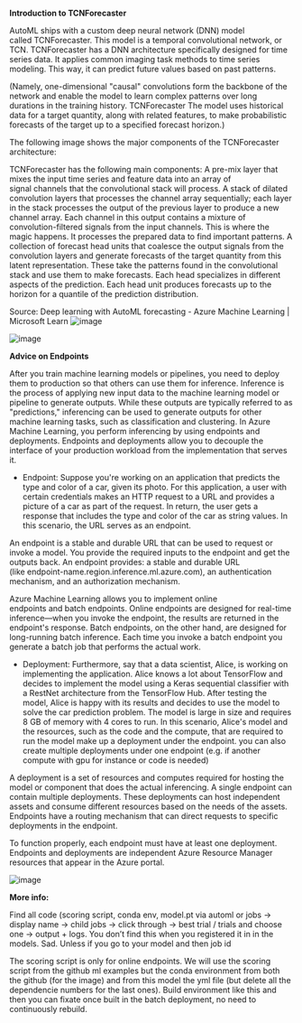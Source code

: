 **Introduction to TCNForecaster**

AutoML ships with a custom deep neural network (DNN) model called TCNForecaster. This model is a temporal convolutional network, or TCN. TCNForecaster has a DNN architecture specifically designed for time series data. It applies common imaging task methods to time series modeling. This way, it can predict future values based on past patterns. 

(Namely, one-dimensional "causal" convolutions form the backbone of the network and enable the model to learn complex patterns over long durations in the training history. TCNForecaster The model uses historical data for a target quantity, along with related features, to make probabilistic forecasts of the target up to a specified forecast horizon.) 

The following image shows the major components of the TCNForecaster architecture:

TCNForecaster has the following main components:
A pre-mix layer that mixes the input time series and feature data into an array of signal channels that the convolutional stack will process.
A stack of dilated convolution layers that processes the channel array sequentially; each layer in the stack processes the output of the previous layer to produce a new channel array. Each channel in this output contains a mixture of convolution-filtered signals from the input channels. This is where the magic happens. It processes the prepared data to find important patterns.
A collection of forecast head units that coalesce the output signals from the convolution layers and generate forecasts of the target quantity from this latent representation. These take the patterns found in the convolutional stack and use them to make forecasts. Each head specializes in different aspects of the prediction. Each head unit produces forecasts up to the horizon for a quantile of the prediction distribution.

Source: Deep learning with AutoML forecasting - Azure Machine Learning | Microsoft Learn
![image](https://github.com/margauxvp/automl-TCNForecaster-DNN/assets/33750077/00f02d99-9ecb-4a80-a285-fe4470d07b1b)

![image](https://github.com/margauxvp/automl-TCNForecaster-DNN/assets/33750077/eb1a0524-5c0d-4606-a396-e02b511506c2)


**Advice on Endpoints**

After you train machine learning models or pipelines, you need to deploy them to production so that others can use them for inference. Inference is the process of applying new input data to the machine learning model or pipeline to generate outputs. While these outputs are typically referred to as "predictions," inferencing can be used to generate outputs for other machine learning tasks, such as classification and clustering. In Azure Machine Learning, you perform inferencing by using endpoints and deployments. Endpoints and deployments allow you to decouple the interface of your production workload from the implementation that serves it.

- Endpoint: 
Suppose you're working on an application that predicts the type and color of a car, given its photo. For this application, a user with certain credentials makes an HTTP request to a URL and provides a picture of a car as part of the request. In return, the user gets a response that includes the type and color of the car as string values. In this scenario, the URL serves as an endpoint.

An endpoint is a stable and durable URL that can be used to request or invoke a model. You provide the required inputs to the endpoint and get the outputs back. An endpoint provides:
a stable and durable URL (like endpoint-name.region.inference.ml.azure.com),
an authentication mechanism, and
an authorization mechanism.

Azure Machine Learning allows you to implement online endpoints and batch endpoints. Online endpoints are designed for real-time inference—when you invoke the endpoint, the results are returned in the endpoint's response. Batch endpoints, on the other hand, are designed for long-running batch inference. Each time you invoke a batch endpoint you generate a batch job that performs the actual work.

- Deployment:
Furthermore, say that a data scientist, Alice, is working on implementing the application. Alice knows a lot about TensorFlow and decides to implement the model using a Keras sequential classifier with a RestNet architecture from the TensorFlow Hub. After testing the model, Alice is happy with its results and decides to use the model to solve the car prediction problem. The model is large in size and requires 8 GB of memory with 4 cores to run. In this scenario, Alice's model and the resources, such as the code and the compute, that are required to run the model make up a deployment under the endpoint.
you can also create multiple deployments under one endpoint (e.g. if another compute with gpu for instance  or code is needed)

A deployment is a set of resources and computes required for hosting the model or component that does the actual inferencing. A single endpoint can contain multiple deployments. These deployments can host independent assets and consume different resources based on the needs of the assets. Endpoints have a routing mechanism that can direct requests to specific deployments in the endpoint.

To function properly, each endpoint must have at least one deployment. Endpoints and deployments are independent Azure Resource Manager resources that appear in the Azure portal.

![image](https://github.com/margauxvp/automl-TCNForecaster-DNN/assets/33750077/60b23eb8-9b25-4114-a00f-dc0ba8e3b544)

**More info:**

Find all code (scoring script, conda env, model.pt via automl or jobs -> display name -> child jobs -> click through -> best trial / trials and choose one -> output + logs. You don’t find this when you registered it in in the models. Sad. Unless if you go to your model and then job id

The scoring script is only for online endpoints. We will use the scoring script from the github ml examples but the conda environment from both the github (for the image) and from this  model the yml file (but delete all the dependencie numbers for the last ones). Build environment like this and then you can fixate once built in the batch deployment, no need to continuously rebuild. 
